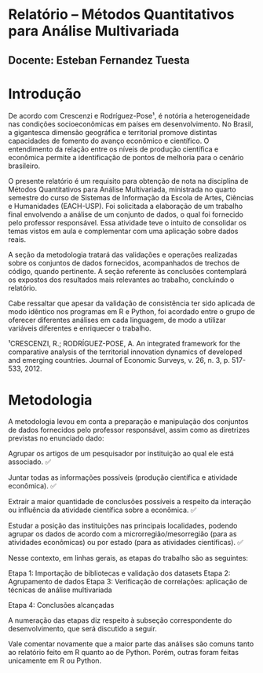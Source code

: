 # Relatório – Métodos Quantitativos para Análise Multivariada
## Docente: Esteban Fernandez Tuesta

# Introdução
De acordo com Crescenzi e Rodríguez-Pose¹, é notória a heterogeneidade nas condições socioeconômicas em países em desenvolvimento. No Brasil, a gigantesca dimensão geográfica e territorial promove distintas capacidades de fomento do avanço econômico e científico. O entendimento da relação entre os níveis de produção científica e econômica permite a identificação de pontos de melhoria para o cenário brasileiro.

O presente relatório é um requisito para obtenção de nota na disciplina de Métodos Quantitativos para Análise Multivariada, ministrada no quarto semestre do curso de Sistemas de Informação da Escola de Artes, Ciências e Humanidades (EACH-USP). Foi solicitada a elaboração de um trabalho final envolvendo a análise de um conjunto de dados, o qual foi fornecido pelo professor responsável. Essa atividade teve o intuito de consolidar os temas vistos em aula e complementar com uma aplicação sobre dados reais.

A seção da metodologia tratará das validações e operações realizadas sobre os conjuntos de dados fornecidos, acompanhados de trechos de código, quando pertinente. A seção referente às conclusões contemplará os expostos dos resultados mais relevantes ao trabalho, concluindo o relatório.

Cabe ressaltar que apesar da validação de consistência ter sido aplicada de modo idêntico nos programas em R e Python, foi acordado entre o grupo de oferecer diferentes análises em cada linguagem, de modo a utilizar variáveis diferentes e enriquecer o trabalho.

¹CRESCENZI, R.; RODRÍGUEZ-POSE, A. An integrated framework for the comparative analysis of the territorial innovation dynamics of developed and emerging countries. Journal of Economic Surveys, v. 26, n. 3, p. 517-533, 2012.

# Metodologia
A metodologia levou em conta a preparação e manipulação dos conjuntos de dados fornecidos pelo professor responsável, assim como as diretrizes previstas no enunciado dado:

Agrupar os artigos de um pesquisador por instituição ao qual ele está associado. ✅

Juntar todas as informações possíveis (produção científica e atividade econômica). ✅

Extrair a maior quantidade de conclusões possíveis a respeito da interação ou influência da atividade científica sobre a econômica. ✅

Estudar a posição das instituições nas principais localidades, podendo agrupar os dados de acordo com a microrregião/mesorregião (para as atividades econômicas) ou por estado (para as atividades científicas). ✅

Nesse contexto, em linhas gerais, as etapas do trabalho são as seguintes:

Etapa 1: Importação de bibliotecas e validação dos datasets
Etapa 2: Agrupamento de dados
Etapa 3: Verificação de correlações: aplicação de técnicas de análise multivariada

Etapa 4: Conclusões alcançadas

A numeração das etapas diz respeito à subseção correspondente do desenvolvimento, que será discutido a seguir.

Vale comentar novamente que a maior parte das análises são comuns tanto ao relatório feito em R quanto ao de Python. Porém, outras foram feitas unicamente em R ou Python.
